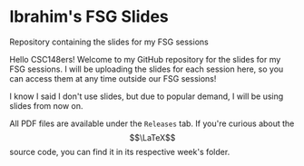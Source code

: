 # Ibrahim's FSG Slides
Repository containing the slides for my FSG sessions

Hello CSC148ers! Welcome to my GitHub repository for the slides for my FSG sessions. I will be uploading the slides for each session here, so you can access them at any time outside our FSG sessions! 

I know I said I don't use slides, but due to popular demand, I will be using slides from now on. 

All PDF files are available under the `Releases` tab. If you're curious about the $$\LaTeX$$ source code, you can find it in its respective week's folder.